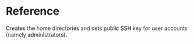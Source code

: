 # Reference
Creates the home directories and sets public SSH key for user accounts (namely administrators).
